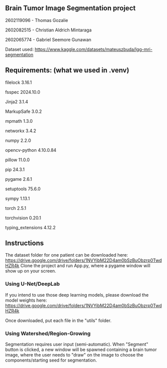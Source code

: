 ## Brain Tumor Image Segmentation project

2602119096 - Thomas Gozalie

2602082515 - Christian Aldrich Mintaraga

2602065774 - Gabriel Seemore Gunawan

Dataset used: https://www.kaggle.com/datasets/mateuszbuda/lgg-mri-segmentation


## Requirements: (what we used in .venv)

filelock          3.16.1

fsspec            2024.10.0

Jinja2            3.1.4

MarkupSafe        3.0.2

mpmath            1.3.0

networkx          3.4.2

numpy             2.2.0

opencv-python     4.10.0.84

pillow            11.0.0

pip               24.3.1

pygame            2.6.1

setuptools        75.6.0

sympy             1.13.1

torch             2.5.1

torchvision       0.20.1

typing_extensions 4.12.2

## Instructions

The dataset folder for one patient can be downloaded here: https://drive.google.com/drive/folders/1NVYibM22D4am0bSzBuObzrp0TwdHZR4k
Clone the project and run App.py, where a pygame window will show up on your screen.

### Using U-Net/DeepLab

If you intend to use those deep learning models, please download the model weights here: https://drive.google.com/drive/folders/1NVYibM22D4am0bSzBuObzrp0TwdHZR4k

Once downloaded, put each file in the "utils" folder.

### Using Watershed/Region-Growing

Segmentation requires user input (semi-automatic). When "Segment" button is clicked, a new window will be spawned containing a brain tumor image, where the user needs to "draw" on the image to choose the components/starting seed for segmentation.


